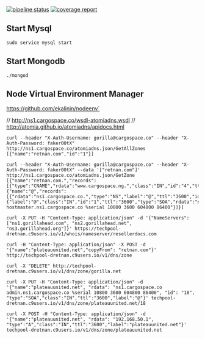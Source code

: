 [![pipeline status](http://code.pie.ng/dr/LauncherAPI/badges/master/pipeline.svg)](http://code.pie.ng/dr/LauncherAPI/commits/master)
[![coverage report](http://code.pie.ng/dr/LauncherAPI/badges/master/coverage.svg)](http://code.pie.ng/dr/LauncherAPI/commits/master)
## Start Mysql
```shell
sudo service mysql start
```

## Start Mongodb
```shell
./mongod
```

## Node Virtual Environment Manager
https://github.com/ekalinin/nodeenv`

// http://ns1.cargospace.co/wsdl-atomiadns.wsdl
// http://atomia.github.io/atomiadns/apidocs.html

```shell
curl --header "X-Auth-Username: gorilla@cargospace.co" --header "X-Auth-Password: faker00tX" http://ns1.cargospace.co/atomiadns.json/GetAllZones
[{"name":"retnan.com","id":"1"}]
```

```shell
curl --header "X-Auth-Username: gorilla@cargospace.co" --header "X-Auth-Password: faker00tX" --data '["retnan.com"]' http://ns1.cargospace.co/atomiadns.json/GetZone
[{"name":"retnan.com.","records":[{"type":"CNAME","rdata":"www.cargospace.ng.","class":"IN","id":"4","ttl":"3600","label":"retnan.com."}]},{"name":"@","records":[{"rdata":"ns1.cargospace.co.","type":"NS","label":"@","ttl":"3600","id":"2","class":"IN"},{"label":"@","class":"IN","id":"1","ttl":"3600","type":"SOA","rdata":"ns1.cargospace.co hostmaster.ns1.cargospace.co %serial 10800 3600 604800 86400"}]}]

curl -X PUT -H "Content-Type: application/json" -d '{"NameServers":["ns1.gorillahead.com", "ns2.gorillahead.net", "ns3.gorillahead.org"]}' https://techpool-dretnan.c9users.io/v1/whois/nameserver/resellerdocs.com

curl -H "Content-Type: application/json" -X POST -d '{"name":"plateauunited.net","copyFrom": "retnan.com"}' http://techpool-dretnan.c9users.io/v1/dns/zone

curl -X "DELETE" http://techpool-dretnan.c9users.io/v1/dns/zone/gorilla.net

curl -X PUT -H "Content-Type: application/json" -d '{"name":"plateauunited.net", "rdata": "ns1.cargospace.co admin.ns1.cargospace.co %serial 10800 3600 604800 86400", "id": "18", "type":"SOA","class":"IN","ttl":"3600","label":"@"}' techpool-dretnan.c9users.io/v1/dns/zone/plateauunited.net/18

curl -X POST -H "Content-Type: application/json" -d '{"name":"plateauunited.net", "rdata": "192.168.50.1", "type":"A","class":"IN","ttl":"3600","label":"plateauunited.net"}' techpool-dretnan.c9users.io/v1/dns/zone/plateauunited.net